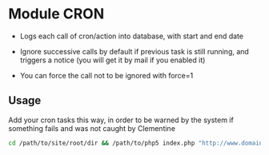 Module CRON
===========

* Logs each call of cron/action into database, with start and end date

* Ignore successive calls by default if previous task is still running, and triggers a notice (you will get it by mail if you enabled it)

* You can force the call not to be ignored with force=1

Usage
-----

Add your cron tasks this way, in order to be warned by the system if something fails and was not caught by Clementine

```bash
cd /path/to/site/root/dir && /path/to/php5 index.php "http://www.domain.com" "cron/task" || echo "Clementine CRON failed : www.domain.com/cron/task"
```

